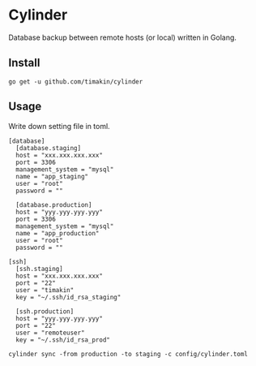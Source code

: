 Cylinder
========
Database backup between remote hosts (or local) written in Golang.

## Install
```
go get -u github.com/timakin/cylinder
```

## Usage
Write down setting file in toml.
```
[database]
  [database.staging]
  host = "xxx.xxx.xxx.xxx"
  port = 3306
  management_system = "mysql"
  name = "app_staging"
  user = "root"
  password = ""

  [database.production]
  host = "yyy.yyy.yyy.yyy"
  port = 3306
  management_system = "mysql"
  name = "app_production"
  user = "root"
  password = ""

[ssh]
  [ssh.staging]
  host = "xxx.xxx.xxx.xxx"
  port = "22"
  user = "timakin"
  key = "~/.ssh/id_rsa_staging"

  [ssh.production]
  host = "yyy.yyy.yyy.yyy"
  port = "22"
  user = "remoteuser"
  key = "~/.ssh/id_rsa_prod"

```

```
cylinder sync -from production -to staging -c config/cylinder.toml
```
